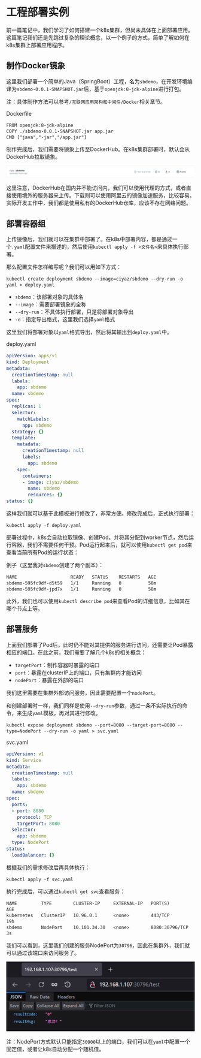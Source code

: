 # 工程部署实例

前一篇笔记中，我们学习了如何搭建一个k8s集群，但尚未具体在上面部署应用。这篇笔记我们还是先跳过复杂的理论概念，以一个例子的方式，简单了解如何在k8s集群上部署应用程序。

## 制作Docker镜象

这里我们部署一个简单的Java（SpringBoot）工程，名为`sbdemo`，在开发环境编译为`sbdemo-0.0.1-SNAPSHOT.jar`后，基于`openjdk:8-jdk-alpine`进行打包。

注：具体制作方法可以参考`/互联网应用架构和中间件/Docker`相关章节。

Dockerfile
```
FROM openjdk:8-jdk-alpine
COPY ./sbdemo-0.0.1-SNAPSHOT.jar app.jar
CMD ["java","-jar","/app.jar"]
```

制作完成后，我们需要将镜象上传至DockerHub。在k8s集群部署时，默认会从DockerHub拉取镜象。

![](res/1.png)

这里注意，DockerHub在国内并不能访问内，我们可以使用代理的方式，或者直接使用境外的服务器来上传。下载则可以使用阿里云的镜像加速服务，比较容易。实际开发工作中，我们都是使用私有的DockerHub仓库，应该不存在网络问题。

## 部署容器组

上传镜像后，我们就可以在集群中部署了。在k8s中部署内容，都是通过一个`.yaml`配置文件来描述的，然后使用`kubectl apply -f <文件名>`来具体执行部署。

那么配置文件怎样编写呢？我们可以用如下方式：

```
kubectl create deployment sbdemo --image=ciyaz/sbdemo --dry-run -o yaml > deploy.yaml
```

* `sbdemo`：该部署对象的具体名
* `--image`：需要部署镜象的全称
* `--dry-run`：不具体执行部署，只是将部署对象导出
* `-o`：指定导出格式，这里我们选择`yaml`格式

这里我们将部署对象以`yaml`格式导出，然后将其输出到`deploy.yaml`中。

deploy.yaml
```yml
apiVersion: apps/v1
kind: Deployment
metadata:
  creationTimestamp: null
  labels:
    app: sbdemo
  name: sbdemo
spec:
  replicas: 1
  selector:
    matchLabels:
      app: sbdemo
  strategy: {}
  template:
    metadata:
      creationTimestamp: null
      labels:
        app: sbdemo
    spec:
      containers:
      - image: ciyaz/sbdemo
        name: sbdemo
        resources: {}
status: {}
```

这样我们就可以基于此模板进行修改了，非常方便。修改完成后，正式执行部署：

```
kubectl apply -f deploy.yaml
```

部署过程中，k8s会自动拉取镜像、创建Pod，并将其分配到worker节点，然后运行容器，我们不需要任何干预。Pod运行起来后，就可以使用`kubectl get pod`来查看当前所有Pod的运行状态：

例子（这里我对`sbdemo`创建了两个副本）：
```
NAME                    READY   STATUS    RESTARTS   AGE
sbdemo-595fc9df-d5t59   1/1     Running   0          58m
sbdemo-595fc9df-jpd7x   1/1     Running   0          58m
```

此外，我们也可以使用`kubectl describe pod`来查看Pod的详细信息，比如其在哪个节点上等。

## 部署服务

上面我们部署了Pod后，此时仍不能对其提供的服务进行访问，还需要让Pod暴露相应的端口。在此之前，我们需要了解几个k8s的相关概念：

* `targetPort`：制作容器时暴露的端口
* `port`：暴露在clusterIP上的端口，只有集群内才能访问
* `nodePort`：暴露在外部的端口

我们这里需要在集群外部访问服务，因此需要配置一个`nodePort`。

和创建部署时一样，我们同样是使用`--dry-run`参数，通过一条不实际执行的命令，来生成`yaml`模板，再对其进行修改。

```
kubectl expose deployment sbdemo --port=8080 --target-port=8080 --type=NodePort --dry-run -o yaml > svc.yaml
```

svc.yaml
```yaml
apiVersion: v1
kind: Service
metadata:
  creationTimestamp: null
  labels:
    app: sbdemo
  name: sbdemo
spec:
  ports:
  - port: 8080
    protocol: TCP
    targetPort: 8080
  selector:
    app: sbdemo
  type: NodePort
status:
  loadBalancer: {}
```

根据我们的需求修改后再具体执行：

```
kubectl apply -f svc.yaml
```

执行完成后，可以通过`kubectl get svc`查看服务：

```
NAME         TYPE        CLUSTER-IP     EXTERNAL-IP   PORT(S)          AGE
kubernetes   ClusterIP   10.96.0.1      <none>        443/TCP          19h
sbdemo       NodePort    10.101.34.30   <none>        8080:30796/TCP   3s
```

我们可以看到，这里我们创建的服务NodePort为`30796`，因此在集群外，我们就可以通过该端口来访问服务了。

![](res/2.png)

注：NodePort方式默认只能指定`30000`以上的端口，我们可以在`yaml`中配置一个固定值，或者让k8s自动分配一个随机值。
